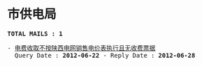 # 市供电局
<pre><b>TOTAL MAILS : 1</b></pre>
<pre>
- <a href="../../categories/mails/1256.md">电费收取不按陕西电网销售电价表执行且无收费票据</a><br/>  Query Date : <b>2012-06-22</b> - Reply Date : <b>2012-06-28</b>
</pre>